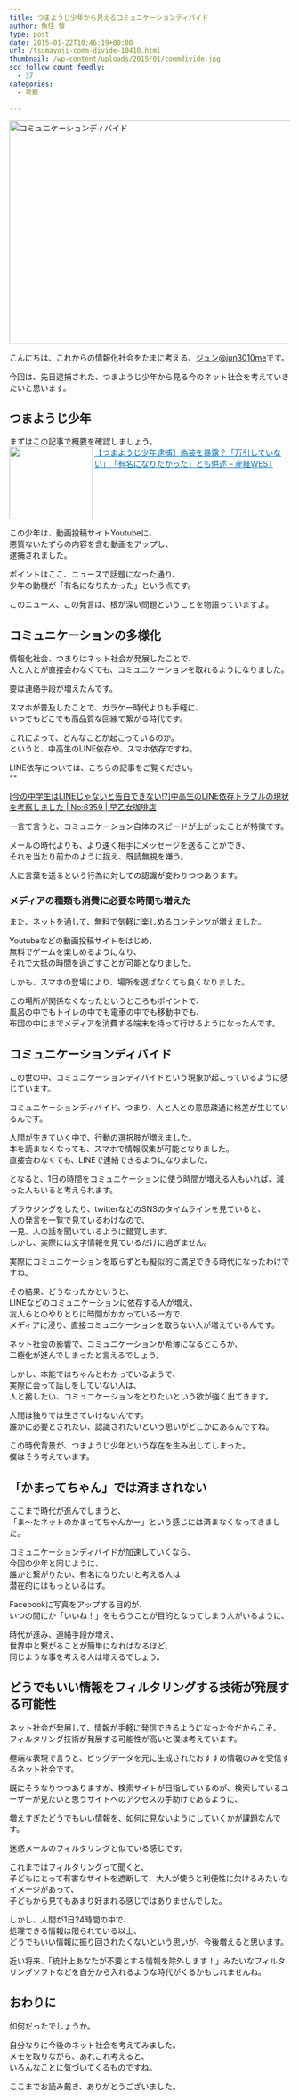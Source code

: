 ```yaml
---
title: つまようじ少年から見えるコミュニケーションディバイド
author: 魚住 惇
type: post
date: 2015-01-22T10:46:19+00:00
url: /tsumayoji-comm-divide-10410.html
thumbnail: /wp-content/uploads/2015/01/commdivide.jpg
scc_follow_count_feedly:
  - 37
categories:
  - 考察

---
```

<img decoding="async" loading="lazy" src="/wp-content/uploads/2015/01/commdivide.jpg" alt="コミュニケーションディバイド" title="commdivide.jpg" border="0" width="600" height="400" /><!--more-->

こんにちは、これからの情報化社会をたまに考える、[ジュン@jun3010me][1]です。

今回は、先日逮捕された、つまようじ少年から見る今のネット社会を考えていきたいと思います。

## つまようじ少年

まずはこの記事で概要を確認しましょう。  
<a href="http://www.sankei.com/west/news/150119/wst1501190045-n1.html" target="_blank"><img decoding="async" loading="lazy" class="alignleft" align="left" border="0" src="http://capture.heartrails.com/150x130/shadow?http://www.sankei.com/west/news/150119/wst1501190045-n1.html" alt="" width="150" height="130" /></a><a style="color:#0070C5;" href="http://www.sankei.com/west/news/150119/wst1501190045-n1.html" target="_blank">【つまようじ少年逮捕】偽装を暴露？「万引していない」　「有名になりたかった」とも供述 &#8211; 産経WEST</a><a href="http://b.hatena.ne.jp/entry/http://www.sankei.com/west/news/150119/wst1501190045-n1.html" target="_blank"><img decoding="async" border="0" src="http://b.hatena.ne.jp/entry/image/http://www.sankei.com/west/news/150119/wst1501190045-n1.html" alt="" /></a><br style="clear:both;" />

この少年は、動画投稿サイトYoutubeに、  
悪質ないたずらの内容を含む動画をアップし、  
逮捕されました。

ポイントはここ、ニュースで話題になった通り、  
少年の動機が「<span class="mky">有名になりたかった</span>」という点です。

このニュース、この発言は、根が深い問題ということを物語っていますよ。

## コミュニケーションの多様化

情報化社会、つまりはネット社会が発展したことで、  
人と人とが直接会わなくても、コミュニケーションを取れるようになりました。

要は連絡手段が増えたんです。

スマホが普及したことで、ガラケー時代よりも手軽に、  
いつでもどこでも高品質な回線で繋がる時代です。

これによって、どんなことが起こっているのか。  
というと、<span class="futoaka">中高生のLINE依存や、スマホ依存</span>ですね。

LINE依存については、こちらの記事をご覧ください。  
**</p> 

<a href="http://192.168.11.200:8000/student-line-dependence-6359.html" target="_blank">[今の中学生はLINEじゃないと告白できない!?]中高生のLINE依存トラブルの現状を考察しました | No:6359 | 早乙女珈琲店</a>

</b>  
一言で言うと、<span class="mky">コミュニケーション自体のスピードが上がった</span>ことが特徴です。

メールの時代よりも、より速く相手にメッセージを送ることができ、  
それを当たり前かのように捉え、既読無視を嫌う。

人に言葉を送るという行為に対しての認識が変わりつつあります。

### メディアの種類も消費に必要な時間も増えた

また、ネットを通して、無料で気軽に楽しめるコンテンツが増えました。

Youtubeなどの動画投稿サイトをはじめ、  
無料でゲームを楽しめるようになり、  
それで大抵の時間を過ごすことが可能となりました。

しかも、スマホの登場により、場所を選ばなくても良くなりました。

この<span class="mky">場所が関係なくなった</span>というところもポイントで、  
風呂の中でもトイレの中でも電車の中でも移動中でも、  
布団の中にまでメディアを消費する端末を持って行けるようになったんです。

## コミュニケーションディバイド

この世の中、<span class="futoaka">コミュニケーションディバイド</span>という現象が起こっているように感じています。

コミュニケーションディバイド、つまり、人と人との意思疎通に格差が生じているんです。

人間が生きていく中で、行動の選択肢が増えました。  
本を読まなくなっても、スマホで情報収集が可能となりました。  
直接会わなくても、LINEで連絡できるようになりました。

となると、1日の時間をコミュニケーションに使う時間が増える人もいれば、<span class="futoaka">減った人もいる</span>と考えられます。

ブラウジングをしたり、twitterなどのSNSのタイムラインを見ていると、  
人の発言を一覧で見ているわけなので、  
<span class="mky">一見、人の話を聞いているように錯覚</span>します。  
しかし、実際には文字情報を見ているだけに過ぎません。

<span class="b">実際にコミュニケーションを取らずとも擬似的に満足できる時代</span>になったわけですね。

その結果、どうなったかというと、  
LINEなどのコミュニケーションに依存する人が増え、  
友人らとのやりとりに時間がかかっている一方で、  
<span class="b">メディアに浸り、直接コミュニケーションを取らない人が増えている</span>んです。

ネット社会の影響で、コミュニケーションが希薄になるどころか、  
<span class="mky">二極化が進んでしまった</span>と言えるでしょう。

しかし、本能ではちゃんとわかっているようで、  
実際に会って話しをしていない人は、  
<span class="futoaka">人と接したい、コミュニケーションをとりたい</span>という欲が強く出てきます。

人間は独りでは生きていけないんです。  
誰かに必要とされたい、認識されたいという思いがどこかにあるんですね。

この時代背景が、つまようじ少年という存在を生み出してしまった。  
僕はそう考えています。

## 「かまってちゃん」では済まされない

ここまで時代が進んでしまうと、  
「ま〜たネットのかまってちゃんかー」という感じには済まなくなってきました。

コミュニケーションディバイドが加速していくなら、  
今回の少年と同じように、  
誰かと繋がりたい、有名になりたいと考える人は  
潜在的にはもっといるはず。

Facebookに写真をアップする目的が、  
いつの間にか「いいね！」をもらうことが目的となってしまう人がいるように、

時代が進み、連絡手段が増え、  
世界中と繋がることが簡単になればなるほど、  
同じような事を考える人は増えるでしょう。

## どうでもいい情報をフィルタリングする技術が発展する可能性

ネット社会が発展して、情報が手軽に発信できるようになった今だからこそ、  
<span class="b">フィルタリング技術が発展</span>する可能性が高いと僕は考えています。

極端な表現で言うと、<span class="b">ビッグデータを元に生成されたおすすめ情報のみを受信するネット社会</span>です。

既にそうなりつつありますが、検索サイトが目指しているのが、検索しているユーザーが見たいと思うサイトへのアクセスの手助けであるように、

増えすぎたどうでもいい情報を、如何に見ないようにしていくかが課題なんです。

迷惑メールのフィルタリングと似ている感じです。

これまではフィルタリングって聞くと、  
<span class="b">子どもにとって有害なサイトを遮断して、大人が使うと利便性に欠ける</span>みたいなイメージがあって、  
子どもから見てもあまり好まれる感じではありませんでした。

しかし、人間が1日24時間の中で、  
処理できる情報は限られている以上、  
どうでもいい情報に振り回されたくないという思いが、今後増えると思います。

近い将来、「統計上あなたが不要とする情報を除外します！」みたいなフィルタリングソフトなどを自分から入れるような時代がくるかもしれませんね。

## おわりに

如何だったでしょうか。

自分なりに今後のネット社会を考えてみました。  
メモを取りながら、あれこれ考えると、  
いろんなことに気づいてくるものですね。

ここまでお読み戴き、ありがとうございました。

 [1]: https://twitter.com/jun3010me